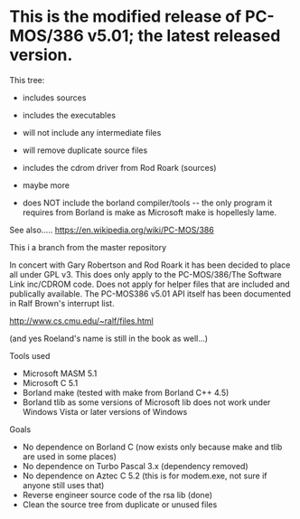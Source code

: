 # This is the modified release of PC-MOS/386 v5.01; the latest released version. 

This tree:

* includes sources
* includes the executables
* will not include any intermediate files
* will remove duplicate source files
* includes the cdrom driver from Rod Roark (sources)
* maybe more

* does NOT include the borland compiler/tools --  the only program it requires from Borland is make as
Microsoft make is hopellesly lame.

See also.....  https://en.wikipedia.org/wiki/PC-MOS/386

This i a branch from the master repository

In concert with Gary Robertson and Rod Roark it has been decided to place all under GPL v3.
This does only apply to the PC-MOS/386/The Software Link inc/CDROM code. Does not apply for helper files that 
are included and publically available.
The PC-MOS386 v5.01 API itself has been documented in Ralf Brown's interrupt list.

http://www.cs.cmu.edu/~ralf/files.html

(and yes Roeland's name is still in the book as well...)

Tools used
* Microsoft MASM 5.1
* Microsoft C 5.1
* Borland make (tested with make from Borland C++ 4.5)
* Borland tlib as some versions of Microsoft lib does not work under Windows Vista or later versions of Windows

Goals
* No dependence on Borland C                 		(now exists only because make and tlib are used in some places)
* No dependence on Turbo Pascal 3.x 			(dependency removed)
* No dependence on Aztec C 5.2  			(this is for modem.exe, not sure if anyone still uses that)
* Reverse engineer source code of the rsa lib 		(done)
* Clean the source tree from duplicate or unused files
 